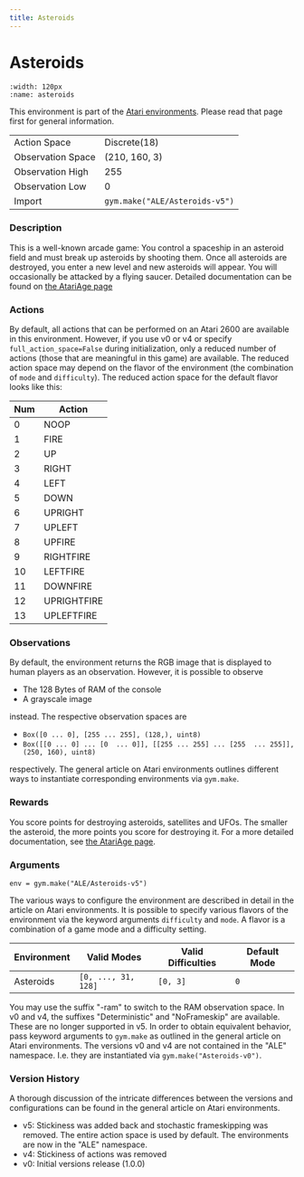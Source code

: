 ```yaml
---
title: Asteroids
---
```

# Asteroids

```{figure} ../../static/videos/atari/asteroids.gif 
:width: 120px
:name: asteroids
```

This environment is part of the <a href='..'>Atari environments</a>. Please read that page first for general information.

|   |   |
|---|---|
| Action Space | Discrete(18) |
| Observation Space | (210, 160, 3) |
| Observation High | 255 |
| Observation Low | 0 |
| Import | `gym.make("ALE/Asteroids-v5")` | 

### Description
This is a well-known arcade game: You control a spaceship in an asteroid field and must break up asteroids by shooting
them. Once all asteroids are destroyed, you enter a new level and new asteroids will appear. You will occasionally 
be attacked by a flying saucer. 
Detailed documentation can be found on [the AtariAge page](https://atariage.com/manual_html_page.php?SystemID=2600&SoftwareID=828&itemTypeID=HTMLMANUAL)

### Actions
By default, all actions that can be performed on an Atari 2600 are available in this environment.
However, if you use v0 or v4 or specify `full_action_space=False` during initialization, only a reduced
number of actions (those that are meaningful in this game) are available. The reduced action space may depend
on the flavor of the environment (the combination of `mode` and `difficulty`). The reduced action space for the default 
flavor looks like this:

| Num | Action      |
|-----|-------------|
| 0   | NOOP        |
| 1   | FIRE        |
| 2   | UP          |
| 3   | RIGHT       |
| 4   | LEFT        |
| 5   | DOWN        |
| 6   | UPRIGHT     |
| 7   | UPLEFT      |
| 8   | UPFIRE      |
| 9   | RIGHTFIRE   |
| 10   | LEFTFIRE    |
| 11   | DOWNFIRE    |
| 12   | UPRIGHTFIRE |
| 13   | UPLEFTFIRE  |



### Observations
By default, the environment returns the RGB image that is displayed to human players as an observation. However, it is
possible to observe
- The 128 Bytes of RAM of the console
- A grayscale image

instead. The respective observation spaces are
- `Box([0 ... 0], [255 ... 255], (128,), uint8)`
- `Box([[0 ... 0]
 ...
 [0  ... 0]], [[255 ... 255]
 ...
 [255  ... 255]], (250, 160), uint8)
`

respectively. The general article on Atari environments outlines different ways to instantiate corresponding environments
via `gym.make`.

### Rewards
You score points for destroying asteroids, satellites and UFOs. The smaller the asteroid, the more points you score
for destroying it.
For a more detailed documentation, see [the AtariAge page](https://atariage.com/manual_html_page.php?SystemID=2600&SoftwareID=828&itemTypeID=HTMLMANUAL).

### Arguments

```
env = gym.make("ALE/Asteroids-v5")
```

The various ways to configure the environment are described in detail in the article on Atari environments.
It is possible to specify various flavors of the environment via the keyword arguments `difficulty` and `mode`. 
A flavor is a combination of a game mode and a difficulty setting.

|      Environment | Valid Modes                                                                                                                                                                         | Valid Difficulties | Default Mode |
|------------------|-------------------------------------------------------------------------------------------------------------------------------------------------------------------------------------|--------------------|--------------|
|        Asteroids | `[0, ..., 31, 128]`                                                                                                                                                                 |           `[0, 3]` | `0`          |

You may use the suffix "-ram" to switch to the RAM observation space. In v0 and v4, the suffixes "Deterministic" and "NoFrameskip" 
are available. These are no longer supported in v5. In order to obtain equivalent behavior, pass keyword arguments to `gym.make` as outlined in 
the general article on Atari environments.
The versions v0 and v4 are not contained in the "ALE" namespace. I.e. they are instantiated via `gym.make("Asteroids-v0")`.

### Version History
A thorough discussion of the intricate differences between the versions and configurations can be found in the
general article on Atari environments. 

* v5: Stickiness was added back and stochastic frameskipping was removed. The entire action space is used by default. The environments are now in the "ALE" namespace.
* v4: Stickiness of actions was removed
* v0: Initial versions release (1.0.0)
